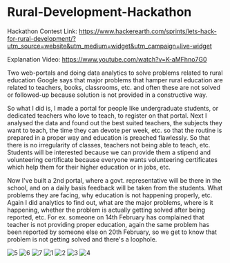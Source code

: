 # Rural-Development-Hackathon

Hackathon Contest Link: https://www.hackerearth.com/sprints/lets-hack-for-rural-development/?utm_source=website&utm_medium=widget&utm_campaign=live-widget

Explanation Video: https://www.youtube.com/watch?v=K-aMFhno7G0

Two web-portals and doing data analytics to solve problems related to rural education
Google says that major problems that hamper rural education are related to teachers, books, classrooms, etc. and often these are not solved or followed-up because solution is not provided in a constructive way.

So what I did is, I made a portal for people like undergraduate students, or dedicated teachers who love to teach, to register on that portal. Next I analysed the data and found out the best suited teachers, the subjects they want to teach, the time they can devote per week, etc. so that the routine is prepared in a proper way and education is preached flawlessly. So that there is no irregularity of classes, teachers not being able to teach, etc. Students will be interested because we can provide them a stipend and volunteering certificate because everyone wants volunteering certificates which help them for their higher education or in jobs, etc. 

Now I've built a 2nd portal, where a govt. representative will be there in the school, and on a daily basis feedback will be taken from the students. What problems they are facing, why education is not happening properly, etc. Again I did analytics to find out, what are the major problems, where is it happening, whether the problem is actually getting solved after being reported, etc. For ex. someone on 14th February has complained that teacher is not providing proper education, again the same problem has been reported by someone else on 20th February, so we get to know that problem is not getting solved and there's a loophole.

![5](https://user-images.githubusercontent.com/24243687/36634419-6e8ff426-19ca-11e8-9e72-b9a001b479d4.JPG)
![6](https://user-images.githubusercontent.com/24243687/36634420-6fd899e6-19ca-11e8-88f2-bf5bb2c04323.JPG)
![7](https://user-images.githubusercontent.com/24243687/36634422-71d70570-19ca-11e8-8905-991a34765693.JPG)
![1](https://user-images.githubusercontent.com/24243687/36634423-74129dc2-19ca-11e8-8c4c-cb566bea3758.JPG)
![2](https://user-images.githubusercontent.com/24243687/36634424-75559856-19ca-11e8-8a09-a11e642389af.JPG)
![3](https://user-images.githubusercontent.com/24243687/36634425-7752cc00-19ca-11e8-8eed-b8729321fe40.JPG)
![4](https://user-images.githubusercontent.com/24243687/36634426-78cbe01c-19ca-11e8-9449-0ac20de58e27.JPG)
